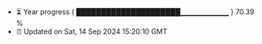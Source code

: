 - ⏳ Year progress { █████████████████████▁▁▁▁▁▁▁▁▁ } 70.39 %
- ⏰ Updated on Sat, 14 Sep 2024 15:20:10 GMT

